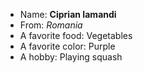 - Name: **Ciprian Iamandi**
- From: *Romania*
- A favorite food: Vegetables
- A favorite color: Purple
- A hobby: Playing squash

